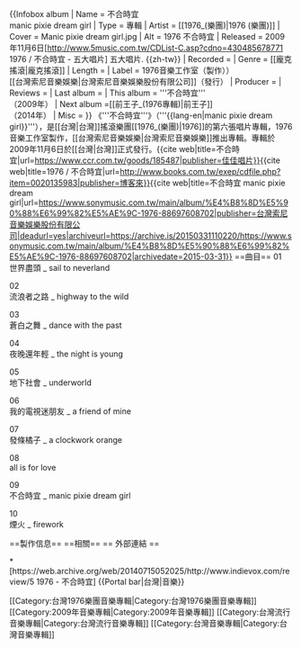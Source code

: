 
{{Infobox album 
| Name   = 不合時宜<br>manic pixie dream girl
| Type     = 專輯
| Artist    = [[1976_(樂團)|1976 (樂團)]]
| Cover   =  Manic pixie dream girl.jpg
| Alt        = 1976 不合時宜 
| Released       = 2009年11月6日<ref name="music5">[http://www.5music.com.tw/CDList-C.asp?cdno=430485678771 1976  / 不合時宜 - 五大唱片] 五大唱片. {{zh-tw}}</ref>
| Recorded       = 
| Genre          = [[龐克搖滾|龐克搖滾]]
| Length         = 
| Label          =  1976音樂工作室（製作））<br>[[台灣索尼音樂娛樂|台灣索尼音樂娛樂股份有限公司]]（發行）
| Producer       = 
| Reviews        = 
| Last album     = 
| This album     = '''不合時宜'''<br>（2009年）
| Next album    =[[前王子_(1976專輯)|前王子]]<br>（2014年）
| Misc = 
}}
《'''不合時宜'''》（'''{{lang-en|manic pixie dream girl}}'''），是[[台灣|台灣]]搖滾樂團[[1976_(樂團)|1976]]的第六張唱片專輯，1976音樂工作室製作，[[台灣索尼音樂娛樂|台灣索尼音樂娛樂]]推出專輯。專輯於2009年11月6日於[[台灣|台灣]]正式發行。<ref>{{cite web|title=不合時宜|url=https://www.ccr.com.tw/goods/185487|publisher=佳佳唱片}}</ref><ref>{{cite web|title=1976 / 不合時宜|url=http://www.books.com.tw/exep/cdfile.php?item=0020135983|publisher=博客來}}</ref><ref>{{cite web|title=不合時宜 manic pixie dream girl|url=https://www.sonymusic.com.tw/main/album/%E4%B8%8D%E5%90%88%E6%99%82%E5%AE%9C-1976-88697608702|publisher=台灣索尼音樂娛樂股份有限公司|deadurl=yes|archiveurl=https://archive.is/20150331110220/https://www.sonymusic.com.tw/main/album/%E4%B8%8D%E5%90%88%E6%99%82%E5%AE%9C-1976-88697608702|archivedate=2015-03-31}}</ref>
==曲目==
01	
世界盡頭 _ sail to neverland
 	 
02	
流浪者之路 _ highway to the wild
 	 
03	
蒼白之舞 _ dance with the past
 	 
04	
夜晚還年輕 _ the night is young
 	 
05	
地下社會 _ underworld
 	 
06	
我的電視迷朋友 _ a friend of mine
 	 
07	
發條橘子 _ a clockwork orange
 	 
08	
all is for love
 	 
09	
不合時宜 _ manic pixie dream girl
 	 
10	
煙火 _ firework

==製作信息==
==相關==
== 外部連結 ==
<div class="references-small">
<references></references>
</div>
*[https://web.archive.org/web/20140715052025/http://www.indievox.com/review/5 1976 - 不合時宜]
{{Portal bar|台灣|音樂}}

[[Category:台灣1976樂團音樂專輯|Category:台灣1976樂團音樂專輯]]
[[Category:2009年音樂專輯|Category:2009年音樂專輯]]
[[Category:台灣流行音樂專輯|Category:台灣流行音樂專輯]]
[[Category:台灣音樂專輯|Category:台灣音樂專輯]]